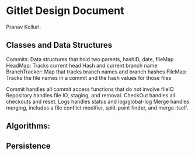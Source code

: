 # Gitlet Design Document

Pranav Kolluri:

## Classes and Data Structures
Commits: Data structures that hold two parents, hashID, date, fileMap
HeadMap: Tracks current head Hash and current branch name
BranchTracker: Map that tracks branch names and branch hashes
FileMap: Tracks the file names in a commit and the hash values for those files

Commit handles all commit access functions that do not involve fileIO
Repository handles file IO, staging, and removal.
CheckOut handles all checkouts and reset.
Logs handles status and log/global-log
Merge handles merging, includes a file conflict modifier, split-point finder, and merge itself.


## Algorithms:


## Persistence

